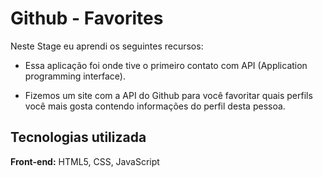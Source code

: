 
# Github - Favorites

Neste Stage eu aprendi os seguintes recursos:



- Essa aplicação foi onde tive o primeiro contato com API (Application programming interface).

- Fizemos um site com a API do Github para você favoritar quais perfils você mais gosta contendo informações do perfil desta pessoa.
## Tecnologias utilizada

**Front-end:** HTML5, CSS, JavaScript



